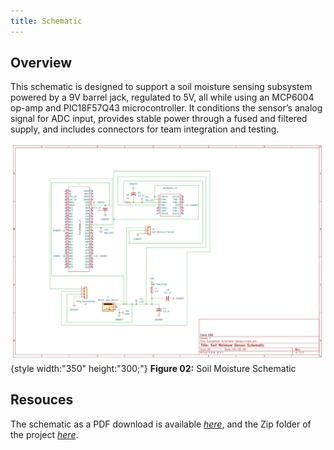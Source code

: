 ```yaml
---
title: Schematic
---
```


## Overview

This schematic is designed to support a soil moisture sensing subsystem powered by a 9V barrel jack, regulated to 5V, all while using an MCP6004 op-amp and PIC18F57Q43 microcontroller. It conditions the sensor’s analog signal for ADC input, provides stable power through a fused and filtered supply, and includes connectors for team integration and testing.


![schematic](soilschem.png){style width:"350" height:"300;"}
**Figure 02:** Soil Moisture Schematic


## Resouces

The schematic as a PDF download is available [*here*](106_JT_Harrison.pdf), and the Zip folder of the project [*here*](ECADSOIL.zip).